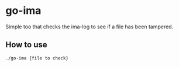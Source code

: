# go-ima

Simple too that checks the ima-log to see if a file has been tampered.

## How to use

```
./go-ima {file to check}
```

